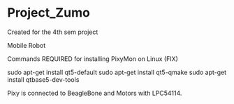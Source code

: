# Project_Zumo
Created for the 4th sem project

Mobile Robot

Commands REQUIRED for installing PixyMon on Linux (FIX)

sudo apt-get install qt5-default
sudo apt-get install qt5-qmake
sudo apt-get install qtbase5-dev-tools


Pixy is connected to BeagleBone and Motors with LPC54114.
